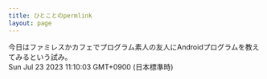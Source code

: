 ```yaml
---
title: ひとことのpermlink
layout: page
---
```

<div class="box" dt="1690078203201">
  今日はファミレスかカフェでプログラム素人の友人にAndroidプログラムを教えてみるという試み。
  <div class="content is-small">Sun Jul 23 2023 11:10:03 GMT+0900 (日本標準時)</div>
</div>